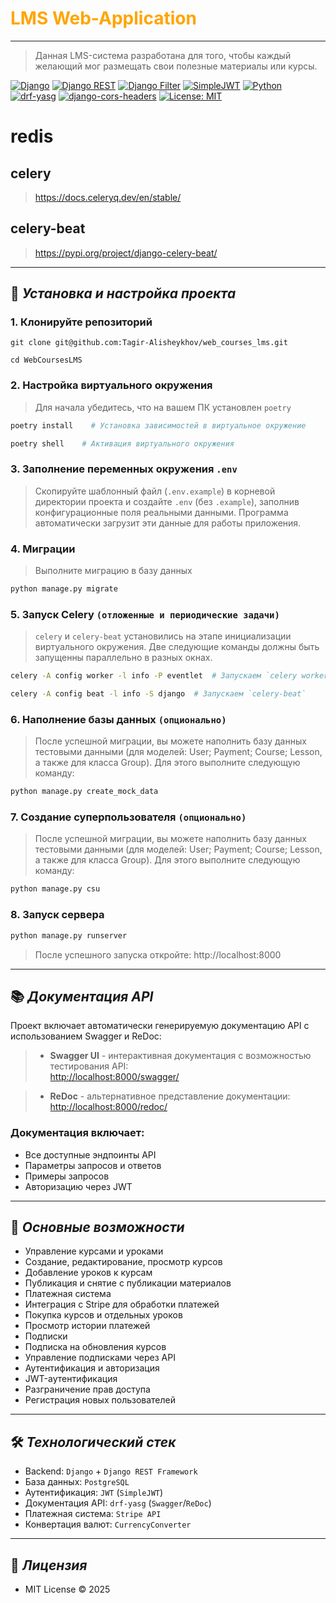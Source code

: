 <h1><span style="color: #FFA500;">LMS Web-Application</span></h1>

---

>Данная LMS-система разработана для того, чтобы каждый желающий мог размещать свои полезные материалы или курсы.

[![Django](https://img.shields.io/badge/Django-3.2.18-blue?logo=django&logoColor=white)](https://www.djangoproject.com/)
[![Django REST](https://img.shields.io/badge/DRF-3.16.0-red?logo=json&logoColor=white)](https://www.django-rest-framework.org/)
[![Django Filter](https://img.shields.io/badge/django--filter-23.1-blue?logo=filter&logoColor=white)](https://django-filter.readthedocs.io/en/stable/)
[![SimpleJWT](https://img.shields.io/badge/Simple_JWT-5.2.2-ff69b4?logo=jsonwebtokens&logoColor=white)](https://django-rest-framework-simplejwt.readthedocs.io/)
[![Python](https://img.shields.io/badge/Python-3.11+-yellow?logo=python&logoColor=white)](https://www.python.org/)
[![drf-yasg](https://img.shields.io/badge/drf--yasg-1.21.6-brightgreen?logo=swagger&logoColor=white)](https://drf-yasg.readthedocs.io/en/stable/readme.html#usage)
[![django-cors-headers](https://img.shields.io/badge/django--cors--headers-4.3.1-success?logo=cors&logoColor=white)](https://pypi.org/project/django-cors-headers/)
[![License: MIT](https://img.shields.io/badge/License-MIT-green)](https://opensource.org/licenses/MIT)
# redis
## celery
>https://docs.celeryq.dev/en/stable/
## celery-beat
>https://pypi.org/project/django-celery-beat/

---

## 🧰 _Установка и настройка проекта_

### 1. Клонируйте репозиторий
```commandline
git clone git@github.com:Tagir-Alisheykhov/web_courses_lms.git
``` 
```commandline
cd WebCoursesLMS   
```

### 2. Настройка виртуального окружения
>Для начала убедитесь, что на вашем ПК установлен `poetry`
```bash
poetry install    # Установка зависимостей в виртуальное окружение
```
```bash
poetry shell    # Активация виртуального окружения 
```

### 3. Заполнение переменных окружения `.env` 
> Скопируйте шаблонный файл (`.env.example`) в корневой директории проекта и создайте 
> `.env` (без `.example`), заполнив 
> конфигурационные поля реальными данными. Программа автоматически 
> загрузит эти данные для работы приложения. 

### 4. Миграции
>Выполните миграцию в базу данных
```bash
python manage.py migrate
```

### 5. Запуск Celery `(отложенные и периодические задачи)`
> `celery` и `celery-beat` установились на этапе инициализации 
> виртуального окружения. Две следующие команды должны быть запущенны параллельно 
> в разных окнах.
```bash
celery -A config worker -l info -P eventlet  # Запускаем `celery worker`
```
```bash
celery -A config beat -l info -S django  # Запускаем `celery-beat`
```

### 6. Наполнение базы данных `(опционально)`

> После успешной миграции, вы можете наполнить базу данных тестовыми данными (для моделей: User; Payment;
> Course; Lesson, а также для класса Group). Для этого выполните следующую команду:
```bash
python manage.py create_mock_data
```

### 7. Создание суперпользователя `(опционально)`

> После успешной миграции, вы можете наполнить базу данных тестовыми данными (для моделей: User; Payment;
> Course; Lesson, а также для класса Group). Для этого выполните следующую команду:
```bash
python manage.py csu
```

### 8. Запуск сервера
```bash
python manage.py runserver
```
>После успешного запуска откройте: http://localhost:8000

---

## 📚 _Документация API_

Проект включает автоматически генерируемую документацию API с использованием Swagger и ReDoc:

>- **Swagger UI** - интерактивная документация с возможностью тестирования API:  
  [http://localhost:8000/swagger/](http://localhost:8000/swagger/)
  
>- **ReDoc** - альтернативное представление документации:  
  [http://localhost:8000/redoc/](http://localhost:8000/redoc/)

### Документация включает:
- Все доступные эндпоинты API
- Параметры запросов и ответов
- Примеры запросов
- Авторизацию через JWT

---

## 🌟 _Основные возможности_
- Управление курсами и уроками
- Создание, редактирование, просмотр курсов
- Добавление уроков к курсам
- Публикация и снятие с публикации материалов
- Платежная система
- Интеграция с Stripe для обработки платежей
- Покупка курсов и отдельных уроков
- Просмотр истории платежей
- Подписки
- Подписка на обновления курсов
- Управление подписками через API
- Аутентификация и авторизация
- JWT-аутентификация
- Разграничение прав доступа
- Регистрация новых пользователей

---

## 🛠 _Технологический стек_
- Backend: `Django` + `Django REST Framework`
- База данных: `PostgreSQL`
- Аутентификация: `JWT` (`SimpleJWT`)
- Документация API: `drf-yasg` (`Swagger`/`ReDoc`)
- Платежная система: `Stripe API`
- Конвертация валют: `CurrencyConverter`

---

## 📄 _Лицензия_
- MIT License © 2025
